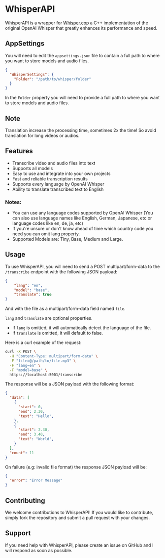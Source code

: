 # WhisperAPI

WhisperAPI is a wrapper for [Whisper.cpp](https://github.com/ggerganov/whisper.cpp) a C++ implementation of the original OpenAI Whisper that greatly enhances its performance and speed.

## AppSettings
You will need to edit the `appsettings.json` file to contain a full path to where you want to store models and audio files.
```json
{
  "WhisperSettings": {
    "Folder": "/path/to/whisper/folder"
  }
}
```
In the `Folder` property you will need to provide a full path to where you want to store models and audio files.

## Note
Translation increase the processing time, sometimes 2x the time! So avoid translation for long videos or audios.

## Features

- Transcribe video and audio files into text
- Supports all models
- Easy to use and integrate into your own projects
- Fast and reliable transcription results
- Supports every language by OpenAI Whisper
- Ability to translate transcribed text to English

### Notes:

- You can use any language codes supported by OpenAI Whisper (You can also use language names like English, German, Japanese, etc or language codes like en, de, ja, etc)
- If you're unsure or don't know ahead of time which country code you need you can omit lang property.
- Supported Models are: Tiny, Base, Medium and Large.

## Usage

To use WhisperAPI, you will need to send a POST multipart/form-data to the ``/transcribe`` endpoint with the following JSON payload:
```json
{
    "lang": "en",
    "model": "base",
    "translate": true 
}
```
And with the file as a multipart/form-data field named ``file``.

`lang` and `translate` are optional properties.
- If `lang` is omitted, it will automatically detect the language of the file.
- If `translate` is omitted, it will default to false.

Here is a curl example of the request:
```bash
curl -X POST \
  -H "Content-Type: multipart/form-data" \
  -F "file=@/path/to/file.mp3" \
  -F "lang=en" \
  -F "model=base" \
  https://localhost:5001/transcribe
```

The response will be a JSON payload with the following format:
```json
{
  "data": [
    {
      "start": 0,
      "end": 2.30,
      "text": "Hello",
    },
    {
      "start": 2.30,
      "end": 3.40,
      "text": "World",
    }
  ],
  "count": 11
}
```

On failure (e.g: invalid file format) the response JSON payload will be:
```json
{
  "error": "Error Message"
}
```

## Contributing

We welcome contributions to WhisperAPI! If you would like to contribute, simply fork the repository and submit a pull request with your changes.

## Support

If you need help with WhisperAPI, please create an issue on GitHub and I will respond as soon as possible.